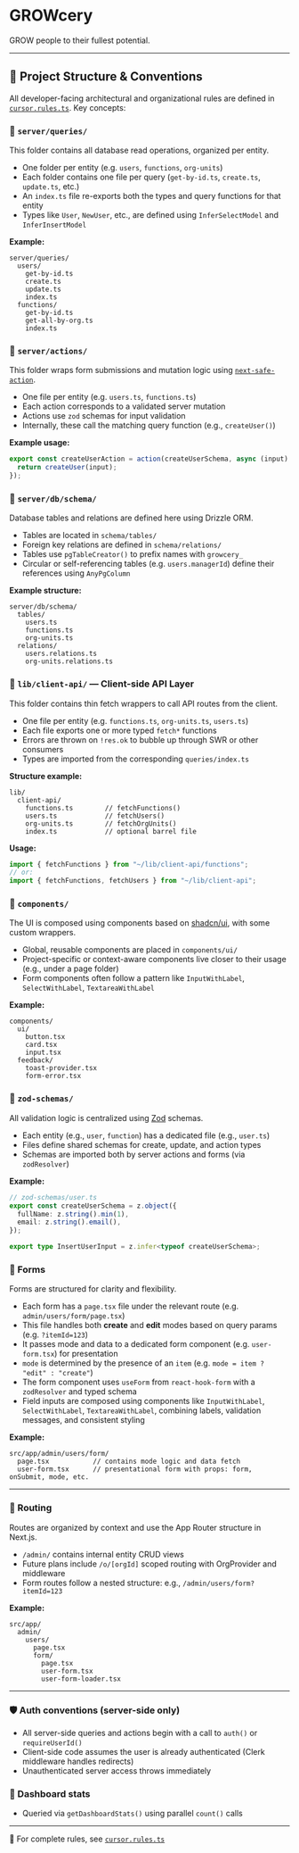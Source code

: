 # GROWcery

GROW people to their fullest potential.

---

## 🧭 Project Structure & Conventions

All developer-facing architectural and organizational rules are defined in [`cursor.rules.ts`](./cursor.rules.ts). Key concepts:

### 📁 `server/queries/`

This folder contains all database read operations, organized per entity.

- One folder per entity (e.g. `users`, `functions`, `org-units`)
- Each folder contains one file per query (`get-by-id.ts`, `create.ts`, `update.ts`, etc.)
- An `index.ts` file re-exports both the types and query functions for that entity
- Types like `User`, `NewUser`, etc., are defined using `InferSelectModel` and `InferInsertModel`

**Example:**

```
server/queries/
  users/
    get-by-id.ts
    create.ts
    update.ts
    index.ts
  functions/
    get-by-id.ts
    get-all-by-org.ts
    index.ts
```

### 📁 `server/actions/`

This folder wraps form submissions and mutation logic using [`next-safe-action`](https://github.com/teepsheep/next-safe-action).

- One file per entity (e.g. `users.ts`, `functions.ts`)
- Each action corresponds to a validated server mutation
- Actions use `zod` schemas for input validation
- Internally, these call the matching query function (e.g., `createUser()`)

**Example usage:**

```ts
export const createUserAction = action(createUserSchema, async (input) => {
  return createUser(input);
});
```

### 📁 `server/db/schema/`

Database tables and relations are defined here using Drizzle ORM.

- Tables are located in `schema/tables/`
- Foreign key relations are defined in `schema/relations/`
- Tables use `pgTableCreator()` to prefix names with `growcery_`
- Circular or self-referencing tables (e.g. `users.managerId`) define their references using `AnyPgColumn`

**Example structure:**

```
server/db/schema/
  tables/
    users.ts
    functions.ts
    org-units.ts
  relations/
    users.relations.ts
    org-units.relations.ts
```

### 📡 `lib/client-api/` — Client-side API Layer

This folder contains thin fetch wrappers to call API routes from the client.

- One file per entity (e.g. `functions.ts`, `org-units.ts`, `users.ts`)
- Each file exports one or more typed `fetch*` functions
- Errors are thrown on `!res.ok` to bubble up through SWR or other consumers
- Types are imported from the corresponding `queries/index.ts`

**Structure example:**

```
lib/
  client-api/
    functions.ts        // fetchFunctions()
    users.ts            // fetchUsers()
    org-units.ts        // fetchOrgUnits()
    index.ts            // optional barrel file
```

**Usage:**

```ts
import { fetchFunctions } from "~/lib/client-api/functions";
// or:
import { fetchFunctions, fetchUsers } from "~/lib/client-api";
```

### 🧩 `components/`

The UI is composed using components based on [shadcn/ui](https://ui.shadcn.com/), with some custom wrappers.

- Global, reusable components are placed in `components/ui/`
- Project-specific or context-aware components live closer to their usage (e.g., under a page folder)
- Form components often follow a pattern like `InputWithLabel`, `SelectWithLabel`, `TextareaWithLabel`

**Example:**

```
components/
  ui/
    button.tsx
    card.tsx
    input.tsx
  feedback/
    toast-provider.tsx
    form-error.tsx
```

### 🧪 `zod-schemas/`

All validation logic is centralized using [Zod](https://zod.dev/) schemas.

- Each entity (e.g., `user`, `function`) has a dedicated file (e.g., `user.ts`)
- Files define shared schemas for create, update, and action types
- Schemas are imported both by server actions and forms (via `zodResolver`)

**Example:**

```ts
// zod-schemas/user.ts
export const createUserSchema = z.object({
  fullName: z.string().min(1),
  email: z.string().email(),
});

export type InsertUserInput = z.infer<typeof createUserSchema>;
```

### 🧾 Forms

Forms are structured for clarity and flexibility.

- Each form has a `page.tsx` file under the relevant route (e.g. `admin/users/form/page.tsx`)
- This file handles both **create** and **edit** modes based on query params (e.g. `?itemId=123`)
- It passes mode and data to a dedicated form component (e.g. `user-form.tsx`) for presentation
- `mode` is determined by the presence of an `item` (e.g. `mode = item ? "edit" : "create"`)
- The form component uses `useForm` from `react-hook-form` with a `zodResolver` and typed schema
- Field inputs are composed using components like `InputWithLabel`, `SelectWithLabel`, `TextareaWithLabel`, combining labels, validation messages, and consistent styling

**Example:**

```
src/app/admin/users/form/
  page.tsx           // contains mode logic and data fetch
  user-form.tsx      // presentational form with props: form, onSubmit, mode, etc.
```

---

### 🧭 Routing

Routes are organized by context and use the App Router structure in Next.js.

- `/admin/` contains internal entity CRUD views
- Future plans include `/o/[orgId]` scoped routing with OrgProvider and middleware
- Form routes follow a nested structure: e.g., `/admin/users/form?itemId=123`

**Example:**

```
src/app/
  admin/
    users/
      page.tsx
      form/
        page.tsx
        user-form.tsx
        user-form-loader.tsx
```

---

### 🛡️ Auth conventions (server-side only)

- All server-side queries and actions begin with a call to `auth()` or `requireUserId()`
- Client-side code assumes the user is already authenticated (Clerk middleware handles redirects)
- Unauthenticated server access throws immediately

### 🧮 Dashboard stats

- Queried via `getDashboardStats()` using parallel `count()` calls

---

🔗 For complete rules, see [`cursor.rules.ts`](./cursor.rules.ts)
